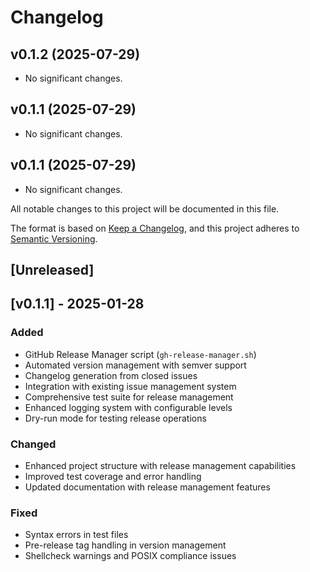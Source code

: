 # Changelog

## v0.1.2 (2025-07-29)
- No significant changes.

## v0.1.1 (2025-07-29)
- No significant changes.

## v0.1.1 (2025-07-29)
- No significant changes.

All notable changes to this project will be documented in this file.

The format is based on [Keep a Changelog](https://keepachangelog.com/en/1.0.0/),
and this project adheres to [Semantic Versioning](https://semver.org/spec/v2.0.0.html).

## [Unreleased]

## [v0.1.1] - 2025-01-28

### Added
- GitHub Release Manager script (`gh-release-manager.sh`)
- Automated version management with semver support
- Changelog generation from closed issues
- Integration with existing issue management system
- Comprehensive test suite for release management
- Enhanced logging system with configurable levels
- Dry-run mode for testing release operations

### Changed
- Enhanced project structure with release management capabilities
- Improved test coverage and error handling
- Updated documentation with release management features

### Fixed
- Syntax errors in test files
- Pre-release tag handling in version management
- Shellcheck warnings and POSIX compliance issues